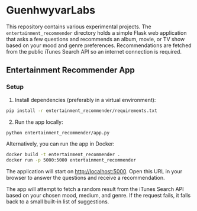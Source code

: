 # GuenhwyvarLabs

This repository contains various experimental projects. The `entertainment_recommender` directory holds a simple Flask web application that asks a few questions and recommends an album, movie, or TV show based on your mood and genre preferences.
Recommendations are fetched from the public iTunes Search API so an internet connection is required.

## Entertainment Recommender App

### Setup

1. Install dependencies (preferably in a virtual environment):

```bash
pip install -r entertainment_recommender/requirements.txt
```

2. Run the app locally:

```bash
python entertainment_recommender/app.py
```

Alternatively, you can run the app in Docker:

```bash
docker build -t entertainment_recommender .
docker run -p 5000:5000 entertainment_recommender
```

The application will start on [http://localhost:5000](http://localhost:5000). Open this URL in your browser to answer the questions and receive a recommendation.

The app will attempt to fetch a random result from the iTunes Search API based on your chosen mood, medium, and genre. If the request fails, it falls back to a small built-in list of suggestions.

